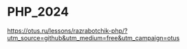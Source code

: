 # PHP_2024

https://otus.ru/lessons/razrabotchik-php/?utm_source=github&utm_medium=free&utm_campaign=otus

